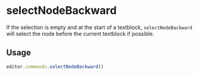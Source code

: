 # selectNodeBackward
If the selection is empty and at the start of a textblock, `selectNodeBackward`  will select the node before the current textblock if possible.

## Usage
```js
editor.commands.selectNodeBackward()
```
